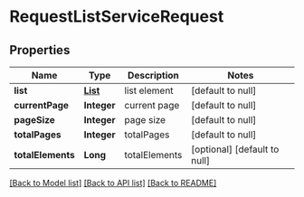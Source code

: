 # RequestListServiceRequest
## Properties

| Name | Type | Description | Notes |
|------------ | ------------- | ------------- | -------------|
| **list** | [**List**](ServiceRequest.md) | list element | [default to null] |
| **currentPage** | **Integer** | current page | [default to null] |
| **pageSize** | **Integer** | page size | [default to null] |
| **totalPages** | **Integer** | totalPages | [default to null] |
| **totalElements** | **Long** | totalElements | [optional] [default to null] |

[[Back to Model list]](../README.md#documentation-for-models) [[Back to API list]](../README.md#documentation-for-api-endpoints) [[Back to README]](../README.md)

